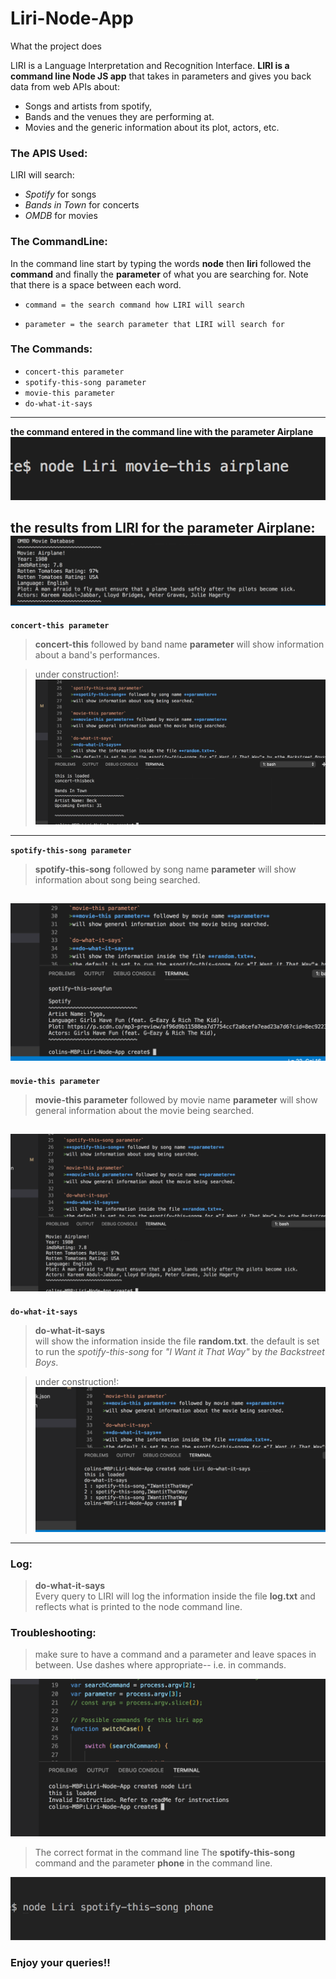 # Liri-Node-App #
What the project does

LIRI is a Language Interpretation and Recognition Interface. **LIRI is a command line Node JS app** that takes in parameters and gives you back data from web APIs about:
- Songs and artists from spotify,
- Bands and the venues they are performing at.
-  Movies and the generic information about its plot, actors, etc. 

### The APIS Used: ###
LIRI will search: 
- *Spotify* for songs 
- *Bands in Town* for concerts
- *OMDB* for movies

### The CommandLine: ###
In the command line start by typing the words **node** then **liri** followed the **command** and finally the **parameter** of what you are searching for. Note that there is a space between each word.
- `command = the search command how LIRI will search`

- `parameter = the search parameter that LIRI will search for`

### The Commands: ###

- `concert-this parameter`
- `spotify-this-song parameter`
- `movie-this parameter`
- `do-what-it-says`

---

**the command entered in the command line with the parameter Airplane**
![movie-this aiplane](/assets/Screen-Shot-7.png "movie-this airplane")


**the results from LIRI for the parameter Airplane:**
![the results for airplane](/assets/Screen-Shot-6.png "the results for airplane")
---
**`concert-this parameter`**

>**concert-this** followed by band name **parameter** 
>will show information about a band's performances.

>under construction!:
![concert-this command](/assets/Screen-Shot-2.png "command line concert-this and result")
---
**`spotify-this-song parameter`**
>**spotify-this-song** followed by song name **parameter** 
>will show information about song being searched.

![spotify-this-song command](/assets/Screen-Shot-3.png "command line spotify-this-song and result")
---
**`movie-this parameter`**
>**movie-this parameter** followed by movie name **parameter** 
>will show general information about the movie being searched.

![movie-this command](/assets/Screen-Shot-4.png "command line movie-this and result")
---
**`do-what-it-says`**
>**do-what-it-says**  
>will show the information inside the file **random.txt**.
>the default is set to run the *spotify-this-song* for *"I Want it That Way"* by *the Backstreet Boys*.

>under construction!:
![do-what-it-says command](/assets/Screen-Shot-5.png "command do-what-it-says and result")
---
### Log: ###
>**do-what-it-says**  
>Every query to LIRI will log the information inside the file **log.txt** and reflects what is printed to the node command line.

### Troubleshooting: ###
>make sure to have a command and a parameter and leave spaces in between. Use dashes where appropriate--
i.e. in commands. 

![invalid command](/assets/Screen-Shot-1.png "invalid command, no command or parameter")

>The correct format in the command line
The **spotify-this-song** command and the parameter **phone** in the command line.

![spotify-this-song in action](/assets/Screen-Shot-8.png "[spotify-this-song in action")

### Enjoy your queries!! ###


